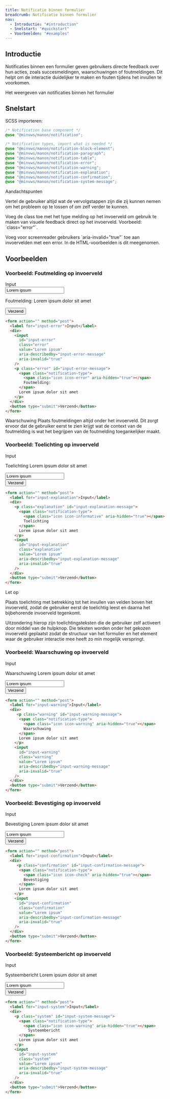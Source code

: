 ```yaml
---
title: Notificatie binnen formulier
breadcrumb: Notificatie binnen formulier
nav:
  - Introductie: "#introduction"
  - Snelstart: "#quickstart"
  - Voorbeelden: "#examples"
---
```


<h2 id="introduction">Introductie</h2>

Notificaties binnen een formulier geven gebruikers directe feedback over hun acties, zoals succesmeldingen, waarschuwingen of foutmeldingen. Dit helpt om de interactie duidelijker te maken en fouten tijdens het invullen te voorkomen.

Het weergeven van notificaties binnen het formulier

<h2 id="quickstart">Snelstart</h2>

SCSS importeren:

```scss
/* Notification base component */
@use "@minvws/manon/notification";

/* Notification types, import what is needed */
@use "@minvws/manon/notification-block-element";
@use "@minvws/manon/notification-paragraph";
@use "@minvws/manon/notification-table";
@use "@minvws/manon/notification-error";
@use "@minvws/manon/notification-warning";
@use "@minvws/manon/notification-explanation";
@use "@minvws/manon/notification-confirmation";
@use "@minvws/manon/notification-system-message";
```

<div class="explanation">
  <span class="notification-type">
    <span class="icon icon-informative" aria-hidden="true"></span>
    Aandachtspunten
  </span>
    <p>
      Vertel de gebruiker altijd wat de vervolgstappen zijn die zij kunnen
      nemen om het probleem op te lossen of om zelf verder te kunnen.
    </p>
    <p>
      Voeg de class toe met het type melding op het invoerveld om gebruik te
      maken van visuele feedback direct op het invoerveld. Voorbeeld:
      `class="error"`.
    </p>
    <p>
      Voeg voor screenreader gebruikers `aria-invalid="true"` toe aan
      invoervelden met een error. In de HTML-voorbeelden is dit meegenomen.
    </p>
</div>

<h2 id="examples">Voorbeelden</h2>

### Voorbeeld: Foutmelding op invoerveld

<form action="" method="post">
  <label for="input-error">Input</label>
  <div>
    <input
      id="input-error"
      class="error"
      value="Lorem ipsum"
      aria-describedby="input-error-message"
      aria-invalid="true"
    />
    <p class="error" id="input-error-message">
      <span class="notification-type">
        <span class="icon icon-error" aria-hidden="true"></span>
        Foutmelding:
      </span>
      Lorem ipsum dolor sit amet
    </p>
  </div>
  <button type="submit">Verzend</button>
</form>

```html
<form action="" method="post">
  <label for="input-error">Input</label>
  <div>
    <input
      id="input-error"
      class="error"
      value="Lorem ipsum"
      aria-describedby="input-error-message"
      aria-invalid="true"
    />
    <p class="error" id="input-error-message">
      <span class="notification-type">
        <span class="icon icon-error" aria-hidden="true"></span>
        Foutmelding:
      </span>
      Lorem ipsum dolor sit amet
    </p>
  </div>
  <button type="submit">Verzend</button>
</form>
```

<p class="warning">
  <span class="notification-type">
    <span class="icon icon-warning" aria-hidden="true"></span>
    Waarschuwing
  </span>
  Plaats foutmeldingen altijd onder het invoerveld. Dit zorgt ervoor dat de
  gebruiker eerst te zien krijgt wat de context van de foutmelding is wat het
  begrijpen van de foutmelding toegankelijker maakt.
</p>

### Voorbeeld: Toelichting op invoerveld

<form action="" method="post">
  <label for="input-explanation">Input</label>
  <div>
    <p class="explanation" id="input-explanation-message">
      <span class="notification-type">
        <span class="icon icon-informative" aria-hidden="true"></span>
        Toelichting
      </span>
      Lorem ipsum dolor sit amet
    </p>
    <input
      id="input-explanation"
      class="explanation"
      value="Lorem ipsum"
      aria-describedby="input-explanation-message"
      aria-invalid="true"
    />
  </div>
  <button type="submit">Verzend</button>
</form>

```html
<form action="" method="post">
  <label for="input-explanation">Input</label>
  <div>
    <p class="explanation" id="input-explanation-message">
      <span class="notification-type">
        <span class="icon icon-informative" aria-hidden="true"></span>
        Toelichting
      </span>
      Lorem ipsum dolor sit amet
    </p>
    <input
      id="input-explanation"
      class="explanation"
      value="Lorem ipsum"
      aria-describedby="input-explanation-message"
      aria-invalid="true"
    />
  </div>
  <button type="submit">Verzend</button>
</form>
```

<div class="warning">
  <span class="notification-type">
    <span class="icon icon-warning" aria-hidden="true"></span>
    Let op
  </span>
  <p>Plaats toelichting met betrekking tot het invullen van
  velden boven het invoerveld, zodat de gebruiker eerst de toelichtig leest en
  daarna het bijbehorende invoerveld tegenkomt.</p>

  <p>Uitzondering hierop zijn toelichtingsteksten die de gebruiker zelf
  activeert door middel van de hulpknop. Die teksten worden onder het gekozen
  invoerveld geplaatst zodat de structuur van het formulier en het element
  waar de gebruiker interactie mee heeft zo min mogelijk verspringt.</p>
</div>

### Voorbeeld: Waarschuwing op invoerveld

<form action="" method="post">
  <label for="input-warning">Input</label>
  <div>
    <p class="warning" id="input-warning-message">
      <span class="notification-type">
        <span class="icon icon-warning" aria-hidden="true"></span>
        Waarschuwing
      </span>
      Lorem ipsum dolor sit amet
    </p>
    <input
      id="input-warning"
      class="warning"
      value="Lorem ipsum"
      aria-describedby="input-warning-message"
      aria-invalid="true"
    />
  </div>
  <button type="submit">Verzend</button>
</form>

```html
<form action="" method="post">
  <label for="input-warning">Input</label>
  <div>
     <p class="warning" id="input-warning-message">
      <span class="notification-type">
        <span class="icon icon-warning" aria-hidden="true"></span>
        Waarschuwing
      </span>
      Lorem ipsum dolor sit amet
    </p>
    <input
      id="input-warning"
      class="warning"
      value="Lorem ipsum"
      aria-describedby="input-warning-message"
      aria-invalid="true"
    />
  </div>
  <button type="submit">Verzend</button>
</form>
```

### Voorbeeld: Bevestiging op invoerveld

<form action="" method="post">
  <label for="input-confirmation">Input</label>
  <div>
    <p class="confirmation" id="input-confirmation-message">
      <span class="notification-type">
        <span class="icon icon-check" aria-hidden="true"></span>
        Bevestiging
      </span>
      Lorem ipsum dolor sit amet
    </p>
    <input
      id="input-confirmation"
      class="confirmation"
      value="Lorem ipsum"
      aria-describedby="input-confirmation-message"
      aria-invalid="true"
    />
  </div>
  <button type="submit">Verzend</button>
</form>

```html
<form action="" method="post">
  <label for="input-confirmation">Input</label>
  <div>
     <p class="confirmation" id="input-confirmation-message">
      <span class="notification-type">
        <span class="icon icon-check" aria-hidden="true"></span>
        Bevestiging
      </span>
      Lorem ipsum dolor sit amet
    </p>
    <input
      id="input-confirmation"
      class="confirmation"
      value="Lorem ipsum"
      aria-describedby="input-confirmation-message"
      aria-invalid="true"
    />
  </div>
  <button type="submit">Verzend</button>
</form>
```

### Voorbeeld: Systeembericht op invoerveld

<form action="" method="post">
  <label for="input-system">Input</label>
  <div>
    <p class="system" id="input-system-message">
      <span class="notification-type">
        <span class="icon icon-warning" aria-hidden="true"></span>
          Systeembericht
      </span>
      Lorem ipsum dolor sit amet
    </p>
    <input
      id="input-system"
      class="system"
      value="Lorem ipsum"
      aria-describedby="input-system-message"
      aria-invalid="true"
    />
  </div>
  <button type="submit">Verzend</button>
</form>

```html
<form action="" method="post">
  <label for="input-system">Input</label>
  <div>
    <p class="system" id="input-system-message">
      <span class="notification-type">
        <span class="icon icon-warning" aria-hidden="true"></span>
          Systeembericht
      </span>
      Lorem ipsum dolor sit amet
    </p>
    <input
      id="input-system"
      class="system"
      value="Lorem ipsum"
      aria-describedby="input-system-message"
      aria-invalid="true"
    />
  </div>
  <button type="submit">Verzend</button>
</form>
```
